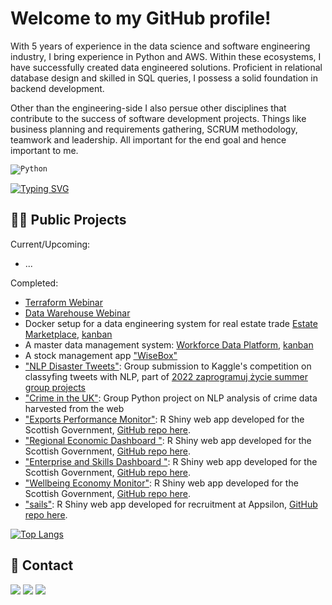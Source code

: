 
# Welcome to my GitHub profile!

With 5 years of experience in the data science and software engineering industry, I bring experience in Python and AWS. Within these ecosystems, I have successfully created data engineered solutions. Proficient in relational database design and skilled in SQL queries, I possess a solid foundation in backend development.

Other than the engineering-side I also persue other disciplines that contribute to the success of software development projects. Things like business planning and requirements gathering, SCRUM methodology, teamwork and leadership. All important for the end goal and hence important to me.

<code><img alt="Python" src="https://img.shields.io/badge/Python-356C9B?style=for-the-badge&logo=python&logoColor=F7CA3F"/></code>

[![Typing SVG](https://readme-typing-svg.demolab.com?font=Fira+Code&pause=1000&color=1BF700&width=435&lines=Python+4live%2C+contact+me+for+collab)](https://git.io/typing-svg)
## 👨‍💻 Public Projects

Current/Upcoming:
* ...

Completed:
* [Terraform Webinar](https://github.com/SzymkowskiDev/terraform-webinar)
* [Data Warehouse Webinar](https://github.com/SzymkowskiDev/data-warehouse-webinar)
* Docker setup for a data engineering system for real estate trade  [Estate Marketplace](https://github.com/SzymkowskiDev/estate-marketplace), [kanban](https://github.com/users/SzymkowskiDev/projects/10/views/1)
* A master data management system: [Workforce Data Platform](https://github.com/SzymkowskiDev/workforce-data-platform), [kanban](https://github.com/users/SzymkowskiDev/projects/8/views/1)
* A stock management app ["WiseBox"](https://github.com/SzymkowskiDev/WiseBox)
* ["NLP Disaster Tweets"](https://github.com/SzymkowskiDev/nlp-disaster-tweets): Group submission to Kaggle's competition on classyfing tweets with NLP, part of [2022 zaprogramuj życie summer group projects](https://zaprogramujzycie.pl/)
* ["Crime in the UK"](https://github.com/SzymkowskiDev/crime-in-the-uk): Group Python project on NLP analysis of crime data harvested from the web
* ["Exports Performance Monitor"](https://scotland.shinyapps.io/sg-exports-performance-monitor/): R Shiny web app developed for the Scottish Government, [GitHub repo here](https://github.com/DataScienceScotland/sg-exports-performance-monitor).
* ["Regional Economic Dashboard
"](https://scotland.shinyapps.io/sg-regional-economic-dashboard/): R Shiny web app developed for the Scottish Government, [GitHub repo here](https://github.com/DataScienceScotland/sg-regional-economic-dashboard).
* ["Enterprise and Skills Dashboard
"](https://scotland.shinyapps.io/sg-enterprise-and-skills-dashboard/): R Shiny web app developed for the Scottish Government, [GitHub repo here](https://github.com/DataScienceScotland/sg-enterprise-and-skills-dashboard).
* ["Wellbeing Economy Monitor"](https://scotland.shinyapps.io/sg-wellbeing-economy-monitor/): R Shiny web app developed for the Scottish Government, [GitHub repo here](https://github.com/DataScienceScotland/sg-wellbeing-economy-monitor).
* ["sails"](https://szymkowskidev.shinyapps.io/sail/): R Shiny web app developed for recruitment at Appsilon, [GitHub repo here](https://github.com/SzymkowskiDev/sails).


[![Top Langs](https://github-readme-stats.vercel.app/api/top-langs/?username=SzymkowskiDev&layout=compact&exclude_repo=crime-in-the-uk,nlp-disaster-tweets,sails,pandas-cookbook,anuraghazra.github.io)](https://github.com/anuraghazra/github-readme-stats)


## 📧 Contact
[![](https://img.shields.io/twitter/url?label=/kamil-szymkowski/&logo=linkedin&logoColor=%230077B5&style=social&url=https%3A%2F%2Fwww.linkedin.com%2Fin%2Fkamil-szymkowski%2F)](https://www.linkedin.com/in/kamil-szymkowski/) [![](https://img.shields.io/twitter/url?label=@szymkowskidev&logo=medium&logoColor=%23292929&style=social&url=https%3A%2F%2Fmedium.com%2F%40szymkowskidev)](https://medium.com/@szymkowskidev) [![](https://img.shields.io/twitter/url?label=/SzymkowskiDev&logo=github&logoColor=%23292929&style=social&url=https%3A%2F%2Fgithub.com%2FSzymkowskiDev)](https://github.com/SzymkowskiDev)
